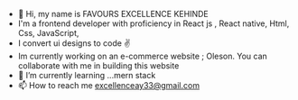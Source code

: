 - 👋 Hi, my name is FAVOURS EXCELLENCE KEHINDE
- I'm a frontend developer with proficiency in React js , React native, Html, Css, JavaScript,
- I convert ui designs to code ✌️
- Im currently working on an e-commerce website ; Oleson. You can collaborate with me in building this website
- 🌱 I’m currently learning ...mern stack
- 📫 How to reach me excellenceay33@gmail.com

<!---
favours123/favours123 is a ✨ special ✨ repository because its `README.md` (this file) appears on your GitHub profile.
You can click the Preview link to take a look at your changes.
--->
